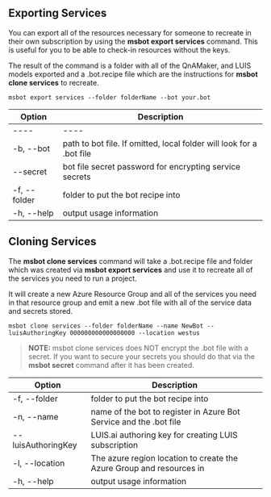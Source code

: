 ## Exporting Services

You can export all of the resources necessary for someone to recreate in their own
subscription by using the **msbot export services** command.  This is useful for you to
be able to check-in resources without the keys. 

The result of the command is a folder with all of the QnAMaker, and LUIS models exported 
and a .bot.recipe file which are the instructions for **msbot clone services** to recreate.

```shell
msbot export services --folder folderName --bot your.bot 
```

| Option                | Description                                                           |
|-----------------------|-----------------------------------------------------------------------|
| ----                  | ----                                                                  |
| -b, --bot <path>      | path to bot file.  If omitted, local folder will look for a .bot file |
| --secret <secret>     | bot file secret password for encrypting service secrets               |
| -f, --folder <folder> | folder to put the bot recipe into                                     |
| -h, --help            | output usage information                                              |

## Cloning Services

The **msbot clone services** command will take a .bot.recipe file and folder which was created via
**msbot export services** and use it to recreate all of the services you need to run a project.  

It will create a new Azure Resource Group and all of the services you need in that resource group
and emit a new .bot file with all of the service data and secrets stored.

```shell
msbot clone services --folder folderName --name NewBot --luisAuthoringKey 000000000000000000 --location westus 
```

> **NOTE:** msbot clone services does NOT encrypt the .bot file with a secret.  If you want to secure your 
> secrets you should do that via the **msbot secret** command after it has been created.


| Option                    | Description                                                          |
|---------------------------|----------------------------------------------------------------------|
| -f, --folder <folder>     | folder to put the bot recipe into                                    |
| -n, --name <name>         | name of the bot to register in Azure Bot Service and the .bot file   |
| --luisAuthoringKey <key>  | LUIS.ai authoring key for creating LUIS subscription                 |
| -l, --location <location> | The azure region location to create the Azure Group and resources in |
| -h, --help                | output usage information                                             |

